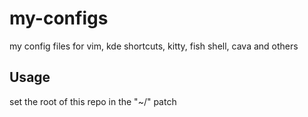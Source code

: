 # my-configs
my config files for vim, kde shortcuts, kitty, fish shell, cava and others

## Usage
set the root of this repo in the "~/" patch
